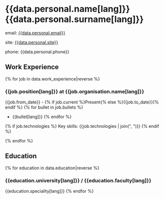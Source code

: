 # {{data.personal.name[lang]}} {{data.personal.surname[lang]}}

email: [{{data.personal.email}}](mailto:{{data.personal.email}})

site: [{{data.personal.site}}]({{data.personal.site}})

phone: {{data.personal.phone}}


## Work Experience

{% for job in data.work_experience|reverse %}

### {{job.position[lang]}} at {{job.organisation.name[lang]}}
{{job.from_date}} - {% if job.current %}Present{% else %}{{job.to_date}}{% endif %}
{% for bullet in job.bullets %}
- {{bullet[lang]}}
{% endfor %}

{% if job.technologies %}
Key skills: {{job.technologies | join(", ")}}
{% endif %}

{% endfor %}

## Education

{% for education in data.education|reverse %}
### {{education.university[lang]}} / {{education.faculty[lang]}}
{{education.speciality[lang]}}
{% endfor %}
